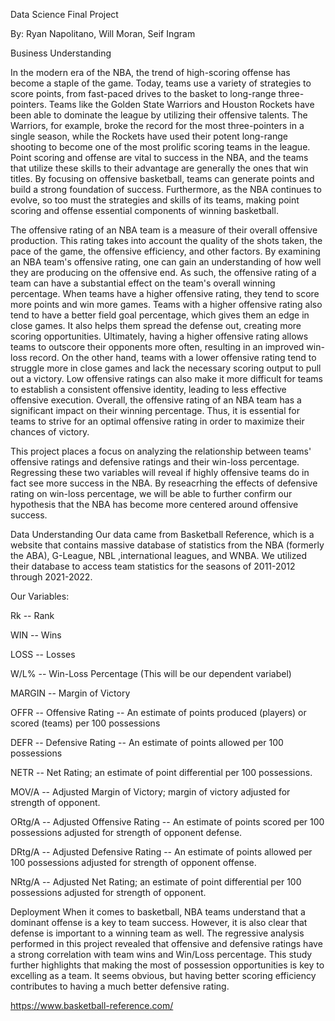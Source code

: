 Data Science Final Project

By: Ryan Napolitano, Will Moran, Seif Ingram

Business Understanding

In the modern era of the NBA, the trend of high-scoring offense has become a staple of the game. Today, teams use a variety of strategies to score points, from fast-paced drives to the basket to long-range three-pointers. Teams like the Golden State Warriors and Houston Rockets have been able to dominate the league by utilizing their offensive talents. The Warriors, for example, broke the record for the most three-pointers in a single season, while the Rockets have used their potent long-range shooting to become one of the most prolific scoring teams in the league. Point scoring and offense are vital to success in the NBA, and the teams that utilize these skills to their advantage are generally the ones that win titles. By focusing on offensive basketball, teams can generate points and build a strong foundation of success. Furthermore, as the NBA continues to evolve, so too must the strategies and skills of its teams, making point scoring and offense essential components of winning basketball.

The offensive rating of an NBA team is a measure of their overall offensive production. This rating takes into account the quality of the shots taken, the pace of the game, the offensive efficiency, and other factors. By examining an NBA team's offensive rating, one can gain an understanding of how well they are producing on the offensive end. As such, the offensive rating of a team can have a substantial effect on the team's overall winning percentage. When teams have a higher offensive rating, they tend to score more points and win more games. Teams with a higher offensive rating also tend to have a better field goal percentage, which gives them an edge in close games. It also helps them spread the defense out, creating more scoring opportunities. Ultimately, having a higher offensive rating allows teams to outscore their opponents more often, resulting in an improved win-loss record. On the other hand, teams with a lower offensive rating tend to struggle more in close games and lack the necessary scoring output to pull out a victory. Low offensive ratings can also make it more difficult for teams to establish a consistent offensive identity, leading to less effective offensive execution. Overall, the offensive rating of an NBA team has a significant impact on their winning percentage. Thus, it is essential for teams to strive for an optimal offensive rating in order to maximize their chances of victory.

This project places a focus on analyzing the relationship between teams' offensive ratings and defensive ratings and their win-loss percentage. Regressing these two variables will reveal if highly offensive teams do in fact see more success in the NBA. By reseacrhing the effects of defensive rating on win-loss percentage, we will be able to further confirm our hypothesis that the NBA has become more centered around offensive success.

Data Understanding
Our data came from Basketball Reference, which is a website that contains massive database of statistics from the NBA (formerly the ABA), G-League, NBL ,international leagues, and WNBA. We utilized their database to access team statistics for the seasons of 2011-2012 through 2021-2022.

Our Variables:

Rk -- Rank

WIN -- Wins

LOSS -- Losses

W/L% -- Win-Loss Percentage (This will be our dependent variabel)

MARGIN -- Margin of Victory

OFFR -- Offensive Rating -- An estimate of points produced (players) or scored (teams) per 100 possessions

DEFR -- Defensive Rating -- An estimate of points allowed per 100 possessions

NETR -- Net Rating; an estimate of point differential per 100 possessions.

MOV/A -- Adjusted Margin of Victory; margin of victory adjusted for strength of opponent.

ORtg/A -- Adjusted Offensive Rating -- An estimate of points scored per 100 possessions adjusted for strength of opponent defense.

DRtg/A -- Adjusted Defensive Rating -- An estimate of points allowed per 100 possessions adjusted for strength of opponent offense.

NRtg/A -- Adjusted Net Rating; an estimate of point differential per 100 possessions adjusted for strength of opponent.

Deployment
When it comes to basketball, NBA teams understand that a dominant offense is a key to team success. However, it is also clear that defense is important to a winning team as well. The regressive analysis performed in this project revealed that offensive and defensive ratings have a strong correlation with team wins and Win/Loss percentage. This study further highlights that making the most of possession opportunities is key to excelling as a team. It seems obvious, but having better scoring efficiency contributes to having a much better defensive rating.

https://www.basketball-reference.com/
